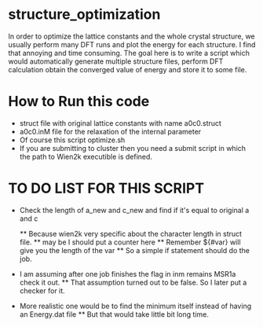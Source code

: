 # structure_optimization
In order to optimize the lattice constants and the whole crystal structure, we usually perform many DFT runs
and plot the energy for each structure.  I find that annoying and time consuming. The goal here is to write
a script which would automatically generate multiple structure files, perform DFT calculation obtain the 
converged value of energy and store it to some file.

# How to Run this code 


* struct file with original lattice constants with name a0c0.struct
* a0c0.inM file for the relaxation of the internal parameter
* Of course this script optimize.sh
* If you are submitting to cluster then you need a submit script in which the path to Wien2k executible is defined.

# TO DO LIST FOR THIS SCRIPT

* Check the length of a_new and c_new and find if it's equal to original a and c

    ** Because wien2k very specific about the character length in struct file.
    ** may be I should put a counter here 
    ** Remember ${#var} will give you the length of the var
    ** So a simple if statement should do the job.
* I am assuming after one job finishes the flag in inm remains MSR1a check it out.
    ** That assumption turned out to be false. So I later put a checker for it. 
* More realistic one would be to find the minimum itself instead of having an Energy.dat file
    ** But that would take little bit long time.

